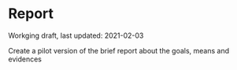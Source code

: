 # Report

Workging draft, last updated: 2021-02-03

Create a pilot version of the brief report about the goals, means and evidences
